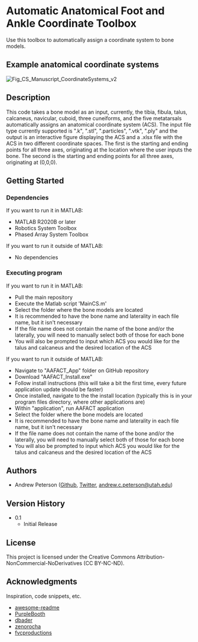 # Automatic Anatomical Foot and Ankle Coordinate Toolbox

Use this toolbox to automatically assign a coordinate system to bone models.

## Example anatomical coordinate systems

![Fig_CS_Manuscript_CoordinateSystems_v2](https://github.com/Lenz-Lab/AAFACT/assets/70289972/9beab321-2de5-40a1-9bb1-667924df24a9)

## Description

This code takes a bone model as an input, currently, the tibia, fibula, talus, calcaneus, navicular, cuboid, three cuneiforms, and the five metatarsals automatically assigns an anatomical coordinate system (ACS). The input file type currently supported is ".k", ".stl", ".particles", ".vtk", ".ply" and the output is an interactive figure displaying the ACS and a .xlsx file with the ACS in two different coordinate spaces. The first is the starting and ending points for all three axes, originating at the location where the user inputs the bone. The second is the starting and ending points for all three axes, originating at (0,0,0).

## Getting Started

### Dependencies

If you want to run it in MATLAB:
* MATLAB R2020B or later
* Robotics System Toolbox
* Phased Array System Toolbox

If you want to run it outside of MATLAB:
* No dependencies

### Executing program

If you want to run it in MATLAB:
* Pull the main repository
* Execute the Matlab script 'MainCS.m'
* Select the folder where the bone models are located
* It is recommended to have the bone name and laterality in each file name, but it isn't necessary
* If the file name does not contain the name of the bone and/or the laterally, you will need to manually select both of those for each bone
* You will also be prompted to input which ACS you would like for the talus and calcaneus and the desired location of the ACS

If you want to run it outside of MATLAB:
* Navigate to "AAFACT_App" folder on GitHub repository
* Download "AAFACT_Install.exe"
* Follow install instructions (this will take a bit the first time, every future application update should be faster)
* Once installed, navigate to the the install location (typically this is in your program files directory, where other applications are)
* Within "application", run AAFACT application
* Select the folder where the bone models are located
* It is recommended to have the bone name and laterality in each file name, but it isn't necessary
* If the file name does not contain the name of the bone and/or the laterally, you will need to manually select both of those for each bone
* You will also be prompted to input which ACS you would like for the talus and calcaneus and the desired location of the ACS

## Authors

* Andrew Peterson ([Github](https://github.com/AndrewCPeters0n), [Twitter](https://twitter.com/AndrewCPeters0n), andrew.c.peterson@utah.edu)

## Version History

* 0.1
    * Initial Release

## License

This project is licensed under the Creative Commons Attribution-NonCommercial-NoDerivatives (CC BY-NC-ND).

## Acknowledgments

Inspiration, code snippets, etc.
* [awesome-readme](https://github.com/matiassingers/awesome-readme)
* [PurpleBooth](https://gist.github.com/PurpleBooth/109311bb0361f32d87a2)
* [dbader](https://github.com/dbader/readme-template)
* [zenorocha](https://gist.github.com/zenorocha/4526327)
* [fvcproductions](https://gist.github.com/fvcproductions/1bfc2d4aecb01a834b46)
